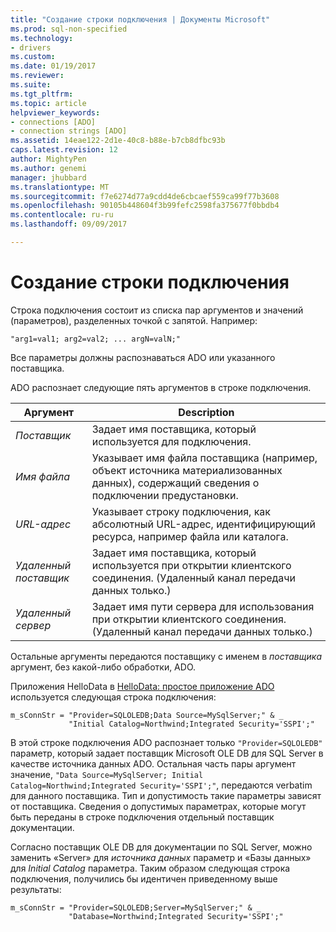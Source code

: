```yaml
---
title: "Создание строки подключения | Документы Microsoft"
ms.prod: sql-non-specified
ms.technology:
- drivers
ms.custom: 
ms.date: 01/19/2017
ms.reviewer: 
ms.suite: 
ms.tgt_pltfrm: 
ms.topic: article
helpviewer_keywords:
- connections [ADO]
- connection strings [ADO]
ms.assetid: 14eae122-2d1e-40c8-b88e-b7cb8dfbc93b
caps.latest.revision: 12
author: MightyPen
ms.author: genemi
manager: jhubbard
ms.translationtype: MT
ms.sourcegitcommit: f7e6274d77a9cdd4de6cbcaef559ca99f77b3608
ms.openlocfilehash: 90105b448604f3b99fefc2598fa375677f0bbdb4
ms.contentlocale: ru-ru
ms.lasthandoff: 09/09/2017

---
```

# <a name="creating-a-connection-string"></a>Создание строки подключения
Строка подключения состоит из списка пар аргументов и значений (параметров), разделенных точкой с запятой. Например:  
  
```  
"arg1=val1; arg2=val2; ... argN=valN;"  
```  
  
 Все параметры должны распознаваться ADO или указанного поставщика.  
  
 ADO распознает следующие пять аргументов в строке подключения.  
  
|Аргумент|Description|  
|--------------|-----------------|  
|*Поставщик*|Задает имя поставщика, который используется для подключения.|  
|*Имя файла*|Указывает имя файла поставщика (например, объект источника материализованных данных), содержащий сведения о подключении предустановки.|  
|*URL-адрес*|Указывает строку подключения, как абсолютный URL-адрес, идентифицирующий ресурса, например файла или каталога.|  
|*Удаленный поставщик*|Задает имя поставщика, который используется при открытии клиентского соединения. (Удаленный канал передачи данных только.)|  
|*Удаленный сервер*|Задает имя пути сервера для использования при открытии клиентского соединения. (Удаленный канал передачи данных только.)|  
  
 Остальные аргументы передаются поставщику с именем в *поставщика* аргумент, без какой-либо обработки, ADO.  
  
 Приложения HelloData в [HelloData: простое приложение ADO](../../../ado/guide/data/hellodata-a-simple-ado-application.md) используется следующая строка подключения:  
  
```  
m_sConnStr = "Provider=SQLOLEDB;Data Source=MySqlServer;" & _  
             "Initial Catalog=Northwind;Integrated Security='SSPI';"  
```  
  
 В этой строке подключения ADO распознает только `"Provider=SQLOLEDB"` параметр, который задает поставщик Microsoft OLE DB для SQL Server в качестве источника данных ADO. Остальная часть пары аргумент значение, `"Data Source=MySqlServer; Initial Catalog=Northwind;Integrated Security='SSPI';"`, передаются verbatim для данного поставщика. Тип и допустимость такие параметры зависят от поставщика. Сведения о допустимых параметрах, которые могут быть переданы в строке подключения отдельный поставщик документации.  
  
 Согласно поставщик OLE DB для документации по SQL Server, можно заменить «Server» для *источника данных* параметр и «Базы данных» для *Initial Catalog* параметра. Таким образом следующая строка подключения, получились бы идентичен приведенному выше результаты:  
  
```  
m_sConnStr = "Provider=SQLOLEDB;Server=MySqlServer;" & _  
             "Database=Northwind;Integrated Security='SSPI';"  
```
